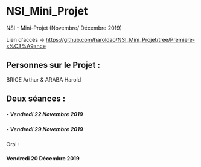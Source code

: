 # NSI_Mini_Projet
NSI - Mini-Projet (Novembre/ Décembre 2019)

Lien d'accès → https://github.com/haroldao/NSI_Mini_Projet/tree/Premiere-s%C3%A9ance

## Personnes sur le Projet : ## 
BRICE Arthur & ARABA Harold

## Deux séances :
##### - Vendredi 22 Novembre 2019
##### - Vendredi 29 Novembre 2019

Oral :

#### Vendredi 20 Décembre 2019

